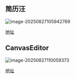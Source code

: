 ## 简历汪

![image-20250827105942769](https://bing-wu-doc-1318477772.cos.ap-nanjing.myqcloud.com/typora/image-20250827105942769.png)

[地址](https://resume.lgdsunday.club/)

## CanvasEditor

![image-20250827110059373](https://bing-wu-doc-1318477772.cos.ap-nanjing.myqcloud.com/typora/image-20250827110059373.png)

[地址](https://windrunnermax.github.io/CanvasEditor/)
